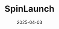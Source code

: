 ---  
layout: startup_page  
title: "SpinLaunch"  
id: "spinlaunch.com"  
permalink: "/spinlaunchspinlaunch.com04032025/"  
website: "https://www.spinlaunch.com"  
funding_round: "Strategic Investment"  
funding_amount: "$12M"  
investors: "Kongsberg Defence and Aerospace"  
about: "SpinLaunch is a space technology company developing a kinetic launch system and a low-earth orbit (LEO) satellite broadband constellation called Meridian Space. Meridian Space aims to provide global coverage with a more sustainable, cost-effective approach to launching satellites, using advanced technologies to significantly reduce capital expenses and complexities."  
markets: "Aerospace, Satellite Communications, Broadband"  
hq: "Long Beach, California, United States"  
founded_year: "2014"  
linkedin: "https://www.linkedin.com/company/spinlaunch"  
twitter: ""  
instagram: ""  
facebook: ""  
crunchbase: "https://www.crunchbase.com/organization/spinlaunch"  
pitchbook: ""  

date_display: "03-Apr-2025"  
date: "2025-04-03"

# SEO Optimization  
meta_title: "SpinLaunch - Strategic Investment Funding ($12M)"  
meta_description: "SpinLaunch, SpinLaunch is a space technology company developing a kinetic launch system and a low-earth orbit (LEO) satellite broadband constellation called Merid..."  
meta_keywords: "SpinLaunch, Aerospace, Satellite Communications, Broadband, Strategic Investment funding"  
canonical_url: "https://startup.projectstartups.com/spinlaunchspinlaunch.com04032025/"  
---